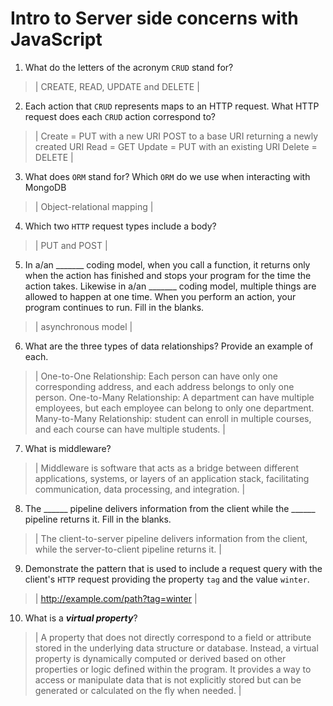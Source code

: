 # Intro to Server side concerns with JavaScript
01. What do the letters of the acronym `CRUD` stand for?

  > | CREATE, READ, UPDATE and DELETE |

02. Each action that `CRUD` represents maps to an HTTP request. What HTTP request does each `CRUD` action correspond to?

  > | Create = PUT with a new URI
        POST to a base URI returning a newly created URI
      Read   = GET
      Update = PUT with an existing URI
      Delete = DELETE |

03. What does `ORM` stand for? Which `ORM` do we use when interacting with MongoDB

  > | Object-relational mapping |

04. Which two `HTTP` request types include a body?

  > | PUT and POST |

05. In a/an _______ coding model, when you call a function, it returns only when the action has finished and stops your program for the time the action takes. Likewise in a/an _______ coding model, multiple things are allowed to happen at one time. When you perform an action, your program continues to run.  Fill in the blanks.

  > | asynchronous model |

06. What are the three types of data relationships? Provide an example of each.

  > | One-to-One Relationship: Each person can have only one corresponding address, and each address belongs to only one person.
      One-to-Many Relationship: A department can have multiple employees, but each employee can belong to only one department.
      Many-to-Many Relationship: student can enroll in multiple courses, and each course can have multiple students. |

07. What is middleware?

  > | Middleware is software that acts as a bridge between different applications, systems, or layers of an application stack, facilitating communication, data processing, and integration. |

08. The ______ pipeline delivers information from the client while the ______ pipeline returns it. Fill in the blanks. 

  > | The client-to-server pipeline delivers information from the client, while the server-to-client pipeline returns it. |

09. Demonstrate the pattern that is used to include a request query with the client's `HTTP` request providing the property `tag` and the value `winter`.

  > | http://example.com/path?tag=winter
 |

10. What is a ***virtual property***?

  > | A property that does not directly correspond to a field or attribute stored in the underlying data structure or database. Instead, a virtual property is dynamically computed or derived based on other properties or logic defined within the program. It provides a way to access or manipulate data that is not explicitly stored but can be generated or calculated on the fly when needed. |

